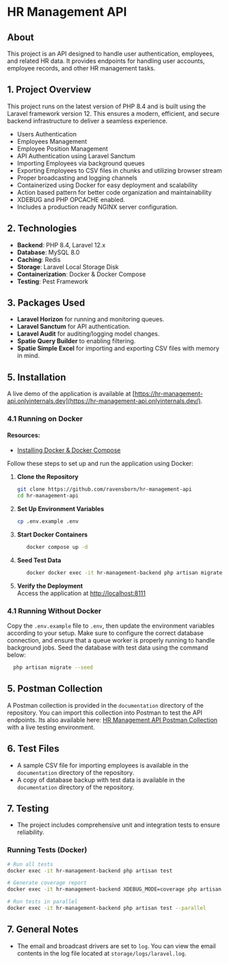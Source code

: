 # HR Management API

## About

This project is an API designed to handle user authentication, employees, and related HR data. It provides endpoints for handling user accounts, employee records, and other HR management tasks.


## 1. Project Overview

This project runs on the latest version of PHP 8.4 and is built using the Laravel framework version 12. This ensures a modern, efficient, and secure backend infrastructure to deliver a seamless experience.

- Users Authentication
- Employees Management
- Employee Position Management
- API Authentication using Laravel Sanctum
- Importing Employees via background queues
- Exporting Employees to CSV files in chunks and utilizing browser stream
- Proper broadcasting and logging channels
- Containerized using Docker for easy deployment and scalability
- Action based pattern for better code organization and maintainability
- XDEBUG and PHP OPCACHE enabled.
- Includes a production ready NGINX server configuration.

## 2. Technologies

- **Backend**: PHP 8.4, Laravel 12.x
- **Database**: MySQL 8.0
- **Caching**: Redis
- **Storage**: Laravel Local Storage Disk
- **Containerization**: Docker & Docker Compose
- **Testing**: Pest Framework

## 3. Packages Used
- **Laravel Horizon** for running and monitoring queues.
- **Laravel Sanctum** for API authentication.
- **Laravel Audit** for auditing/logging model changes.
- **Spatie Query Builder** to enabling filtering.
- **Spatie Simple Excel** for importing and exporting CSV files with memory in mind.

## 5. Installation

A live demo of the application is available at [https://hr-management-api.onlyinternals.dev](https://hr-management-api.onlyinternals.dev/).

### 4.1 Running on Docker

#### Resources:
- [Installing Docker & Docker Compose](https://docs.docker.com/engine/install/)

Follow these steps to set up and run the application using Docker:

1. **Clone the Repository**
   ```bash
   git clone https://github.com/ravensborn/hr-management-api
   cd hr-management-api
   ```

2. **Set Up Environment Variables**
   ```bash
   cp .env.example .env
   ```

3. **Start Docker Containers**
   ```bash
      docker compose up -d
   ```

4. **Seed Test Data**
   ```bash
      docker docker exec -it hr-management-backend php artisan migrate:fresh --seed
   ```
   
5. **Verify the Deployment**  
   Access the application at [http://localhost:8111](http://localhost:8111)


### 4.1 Running Without Docker

Copy the `.env.example` file to `.env`, then update the environment variables according to your setup.
Make sure to configure the correct database connection, and ensure that a queue worker is properly running to handle background jobs. Seed the database with test data using the command below:

```bash
  php artisan migrate --seed
```

## 5. Postman Collection
A Postman collection is provided in the `documentation` directory of the repository. You can import this collection into Postman to test the API endpoints. Its also available here: [HR Management API Postman Collection](https://documenter.getpostman.com/view/18062098/2sB3QCTtsP) with a live testing environment.

## 6. Test Files
- A sample CSV file for importing employees is available in the `documentation` directory of the repository.
- A copy of database backup with test data is available in the `documentation` directory of the repository.


## 7. Testing

- The project includes comprehensive unit and integration tests to ensure reliability.

### Running Tests (Docker)

```bash
# Run all tests
docker exec -it hr-management-backend php artisan test

# Generate coverage report
docker exec -it hr-management-backend XDEBUG_MODE=coverage php artisan test --coverage

# Run tests in parallel
docker exec -it hr-management-backend php artisan test --parallel
```

## 7. General Notes
 - The email and broadcast drivers are set to `log`. You can view the email contents in the log file located at `storage/logs/laravel.log`.
